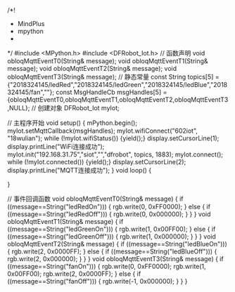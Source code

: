 /*!
 * MindPlus
 * mpython
 *
 */
#include <MPython.h>
#include <DFRobot_Iot.h>
// 函数声明
void obloqMqttEventT0(String& message);
void obloqMqttEventT1(String& message);
void obloqMqttEventT2(String& message);
void obloqMqttEventT3(String& message);
// 静态常量
const String topics[5] = {"2018324145/ledRed","2018324145/ledGreen","2018324145/ledBlue","2018324145/fan",""};
const MsgHandleCb msgHandles[5] = {obloqMqttEventT0,obloqMqttEventT1,obloqMqttEventT2,obloqMqttEventT3,NULL};
// 创建对象
DFRobot_Iot myIot;


// 主程序开始
void setup() {
	mPython.begin();
	myIot.setMqttCallback(msgHandles);
	myIot.wifiConnect("602iot", "18wulian");
	while (!myIot.wifiStatus()) {yield();}
	display.setCursorLine(1);
	display.printLine("WiFi连接成功");
	myIot.init("192.168.31.75","siot","","dfrobot", topics, 1883);
	myIot.connect();
	while (!myIot.connected()) {yield();}
	display.setCursorLine(2);
	display.printLine("MQTT连接成功");
}
void loop() {

}

// 事件回调函数
void obloqMqttEventT0(String& message) {
	if ((message==String("ledRedOn"))) {
		rgb.write(0, 0xFF0000);
	}
	else {
		if ((message==String("ledRedOff"))) {
			rgb.write(0, 0x000000);
		}
	}
}
void obloqMqttEventT1(String& message) {
	if ((message==String("ledGreenOn"))) {
		rgb.write(1, 0x00FF00);
	}
	else {
		if ((message==String("ledGreenOff"))) {
			rgb.write(1, 0x000000);
		}
	}
}
void obloqMqttEventT2(String& message) {
	if ((message==String("ledBlueOn"))) {
		rgb.write(2, 0x0000FF);
	}
	else {
		if ((message==String("ledBlueOff"))) {
			rgb.write(2, 0x000000);
		}
	}
}
void obloqMqttEventT3(String& message) {
	if ((message==String("fanOn"))) {
		rgb.write(0, 0xFF0000);
		rgb.write(1, 0x00FF00);
		rgb.write(2, 0x0000FF);
	}
	else {
		if ((message==String("fanOff"))) {
			rgb.write(-1, 0x000000);
		}
	}
}
